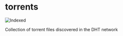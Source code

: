 torrents 
========
![Indexed](https://img.shields.io/badge/indexed-126223-blue)

Collection of torrent files discovered in the DHT network
